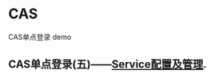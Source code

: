 # CAS

CAS单点登录 demo


## CAS单点登录(五)——[Service配置及管理](https://blog.csdn.net/Anumbrella/article/details/82119246).
